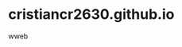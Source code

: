 # cristiancr2630.github.io
wweb
<!Doctype html>
<html>
<head>
    <title>Hola mundo</tittle>
    </head>
<body bgcolor="greenlite">
    <center>
        <strong><h1>instituto tecnologico superior de martinez de la ttorre</h1></strong></center>
        <align="left">
            <img src="ITSMT.jpeg" width="160" height="160">
            <align="center">
                <hr color="blue" size="10" width="550"></align>
                <marquee><h1 align="left">Ingenieria en sistemas computacionales</h1></marquee>
                <p>hola mundo</p>
    </body>
</html>

